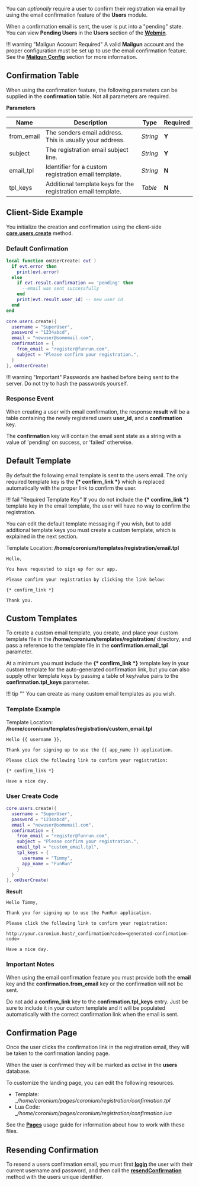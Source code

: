 You can _optionally_ require a user to confirm their registration via email by using the email confirmation feature of the __Users__ module.

When a confirmation email is sent, the user is put into a "pending" state. You can view __Pending Users__ in the __Users__ section of the __[Webmin](/server/webmin/setup/)__.

!!! warning "Mailgun Account Required"
    A valid __Mailgun__ account and the proper configuration must be set up to use the email confirmation feature. See the __[Mailgun Config](/server/webmin/mailgun/)__ section for more information.

## Confirmation Table

When using the confirmation feature, the following parameters can be supplied in the __confirmation__ table. Not all parameters are required.

__Parameters__

|Name|Description|Type|Required|
|----|-----------|----|--------|
|from_email|The senders email address. This is usually your address.|_String_|__Y__|
|subject|The registration email subject line.|_String_|__Y__|
|email_tpl|Identifier for a custom registration email template.|_String_|__N__|
|tpl_keys|Additional template keys for the registration email template.|_Table_|__N__|

## Client-Side Example

You initialize the creation and confirmation using the client-side __[core.users.create](/client/modules/users/api/#create)__ method.

### Default Confirmation

```lua
local function onUserCreate( evt )
  if evt.error then
    print(evt.error)
  else
    if evt.result.confirmation == 'pending' then
      --email was sent successfully
    end
    print(evt.result.user_id) -- new user id
  end
end

core.users.create({
  username = "SuperUser",
  password = "1234abcd",
  email = "newuser@somemail.com",
  confirmation = {
    from_email = "register@funrun.com",
    subject = "Please confirm your registration.",
  }
}, onUserCreate)
```

!!! warning "Important"
    Passwords are hashed before being sent to the server. Do not try to hash the passwords yourself.

### Response Event

When creating a user with email confirmation, the response __result__ will be a table containing the newly registered users __user_id__, and a __confirmation__ key.

The __confirmation__ key will contain the email sent state as a string with a value of 'pending' on success, or 'failed' otherwise.

## Default Template

By default the following email template is sent to the users email. The only required template key is the __{\* confirm_link \*}__ which is replaced automatically with the proper link to confirm the user.

!!! fail "Required Template Key"
    If you do not include the __{\* confirm_link \*}__ template key in the email template, the user will have no way to confirm the registration.

You can edit the default template messaging if you wish, but to add additional template keys you must create a custom template, which is explained in the next section.

Template Location: __/home/coronium/templates/registration/email.tpl__

```text
Hello,

You have requested to sign up for our app. 

Please confirm your registration by clicking the link below:

{* confirm_link *}

Thank you.
```

## Custom Templates

To create a custom email template, you create, and place your custom template file in the __/home/coronium/templates/registration/__ directory, and pass a reference to the template file in the __confirmation.email_tpl__ parameter.

At a minimum you must include the __{* confirm_link \*}__ template key in your custom template for the auto-generated confirmation link, but you can also supply other template keys by passing a table of key/value pairs to the __confirmation.tpl_keys__ parameter.

!!! tip ""
    You can create as many custom email templates as you wish.

### Template Example

Template Location: __/home/coronium/templates/registration/custom_email.tpl__

```text
Hello {{ username }},

Thank you for signing up to use the {{ app_name }} application.

Please click the following link to confirm your registration:

{* confirm_link *}

Have a nice day.
```

### User Create Code

```lua
core.users.create({
  username = "SuperUser",
  password = "1234abcd",
  email = "newuser@somemail.com",
  confirmation = {
    from_email = "register@funrun.com",
    subject = "Please confirm your registration.",
    email_tpl = "custom_email.tpl",
    tpl_keys = {
      username = "Timmy",
      app_name = "FunRun"
    }
  }
}, onUserCreate)
```

__Result__

```text
Hello Timmy,

Thank you for signing up to use the FunRun application.

Please click the following link to confirm your registration:

http://your.coronium.host/_confirmation?code=<generated-confirmation-code>

Have a nice day.
```

### Important Notes

When using the email confirmation feature you must provide both the __email__ key and the __confirmation.from_email__ key or the confirmation will not be sent.

Do not add a __confirm_link__ key to the __confirmation.tpl_keys__ entry. Just be sure to include it in your custom template and it will be populated automatically with the correct confirmation link when the email is sent.

## Confirmation Page

Once the user clicks the confirmation link in the registration email, they will be taken to the confirmation landing page. 

When the user is confirmed they will be marked as _active_ in the __users__ database.

To customize the landing page, you can edit the following resources.

 - Template: __/home/coronium/pages/_coronium/registration/confirmation.tpl__
 - Lua Code: __/home/coronium/pages/_coronium/registration/confirmation.lua__

See the __[Pages](/server/modules/pages/usage/)__ usage guide for information about how to work with these files. 

## Resending Confirmation

To resend a users confirmation email, you must first __[login](api/#login)__ the user with their current username and password, and then call the __[resendConfirmation](api/#resendconfirmation)__ method with the users unique identifier.
